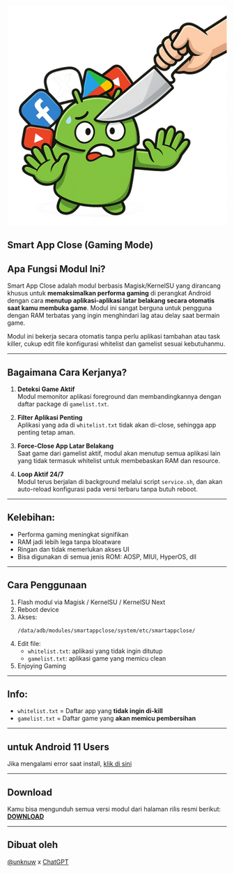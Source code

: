 ![SmartAppClose Logo](./smarappcloselogos.png)

## Smart App Close (Gaming Mode)

## Apa Fungsi Modul Ini?

Smart App Close adalah modul berbasis Magisk/KernelSU yang dirancang khusus untuk **memaksimalkan performa gaming** di perangkat Android dengan cara **menutup aplikasi-aplikasi latar belakang secara otomatis saat kamu membuka game**. Modul ini sangat berguna untuk pengguna dengan RAM terbatas yang ingin menghindari lag atau delay saat bermain game.

Modul ini bekerja secara otomatis tanpa perlu aplikasi tambahan atau task killer, cukup edit file konfigurasi whitelist dan gamelist sesuai kebutuhanmu.

---

## Bagaimana Cara Kerjanya?

1. **Deteksi Game Aktif**  
   Modul memonitor aplikasi foreground dan membandingkannya dengan daftar package di `gamelist.txt`.

2. **Filter Aplikasi Penting**  
   Aplikasi yang ada di `whitelist.txt` tidak akan di-close, sehingga app penting tetap aman.

3. **Force-Close App Latar Belakang**  
   Saat game dari gamelist aktif, modul akan menutup semua aplikasi lain yang tidak termasuk whitelist untuk membebaskan RAM dan resource.

4. **Loop Aktif 24/7**  
   Modul terus berjalan di background melalui script `service.sh`, dan akan auto-reload konfigurasi pada versi terbaru tanpa butuh reboot.

---

## Kelebihan:
- Performa gaming meningkat signifikan
- RAM jadi lebih lega tanpa bloatware
- Ringan dan tidak memerlukan akses UI
- Bisa digunakan di semua jenis ROM: AOSP, MIUI, HyperOS, dll

---

## Cara Penggunaan
1. Flash modul via Magisk / KernelSU / KernelSU Next
2. Reboot device
3. Akses:
   ```
   /data/adb/modules/smartappclose/system/etc/smartappclose/
   ```
4. Edit file:
   - `whitelist.txt`: aplikasi yang tidak ingin ditutup
   - `gamelist.txt`: aplikasi game yang memicu clean
5. Enjoying Gaming

---

## Info:
- `whitelist.txt` = Daftar app yang **tidak ingin di-kill**
- `gamelist.txt` = Daftar game yang **akan memicu pembersihan**

---

## untuk Android 11 Users
Jika mengalami error saat install, [klik di sini](./for_Android_11.md)

---

## Download

Kamu bisa mengunduh semua versi modul dari halaman rilis resmi berikut:  
[**DOWNLOAD**](https://github.com/johnwick278/SmartAppClose/releases)

---

## Dibuat oleh
[@unknuw](https://t.me/unknuw) x [ChatGPT](https://chat.openai.com/)
